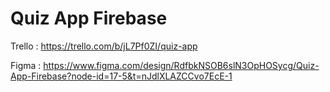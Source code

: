 # Quiz App Firebase

Trello : https://trello.com/b/jL7Pf0ZI/quiz-app

Figma : https://www.figma.com/design/RdfbkNSOB6slN3OpHOSycg/Quiz-App-Firebase?node-id=17-5&t=nJdlXLAZCCvo7EcE-1
